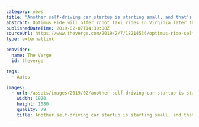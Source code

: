 ```yaml
---
category: news
title: "Another self-driving car startup is starting small, and that's a good thing"
abstract: Optimus Ride will offer robot taxi rides in Virginia later this year
publishedDateTime: 2019-02-07T14:30:00Z
sourceUrl: https://www.theverge.com/2019/2/7/18214536/optimus-ride-self-driving-cars-robot-taxi-brookfield-virginia
type: externallink

provider:
  name: The Verge
  id: theverge

tags:
  - Autos

images:
  - url: /assets/images/2019/02/another-self-driving-car-startup-is-starting-small-and-that-s-a-good-thing-1.jpg
    width: 1920
    height: 1080
    quality: 79
    title: Another self-driving car startup is starting small, and that’s a good thing
---
```

